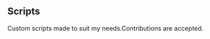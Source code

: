 ## Scripts
Custom scripts made to suit my needs.Contributions are accepted.



























































